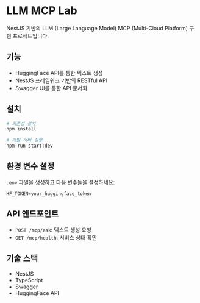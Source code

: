 # LLM MCP Lab

NestJS 기반의 LLM (Large Language Model) MCP (Multi-Cloud Platform) 구현 프로젝트입니다.

## 기능

- HuggingFace API를 통한 텍스트 생성
- NestJS 프레임워크 기반의 RESTful API
- Swagger UI를 통한 API 문서화

## 설치

```bash
# 의존성 설치
npm install

# 개발 서버 실행
npm run start:dev
```

## 환경 변수 설정

`.env` 파일을 생성하고 다음 변수들을 설정하세요:

```env
HF_TOKEN=your_huggingface_token
```

## API 엔드포인트

- `POST /mcp/ask`: 텍스트 생성 요청
- `GET /mcp/health`: 서비스 상태 확인

## 기술 스택

- NestJS
- TypeScript
- Swagger
- HuggingFace API 